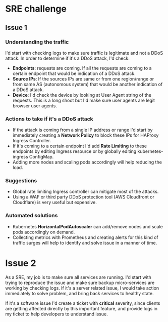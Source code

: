 # SRE challenge

## Issue 1

### Understanding the traffic

I'd start with checking logs to make sure traffic is legitimate and not a DDoS
attack. In order to determine if it's a DDoS attack, I'd check:

* **Endpoints**: requests are coming. If all the requests are coming to a
    certain endpoint that would be indication of a DDoS attack.
* **Source IPs**: If the sources IPs are same or from one region/range or from
    same AS (autonomous system) that would be another indication of a DDoS
    attack.
* **Device**: I'd check the device by looking at User Agent string of the
    requests. This is a long shoot but I'd make sure user agents are legit
    browser user agents.


### Actions to take if it's a DDoS attack

* If the attack is coming from a single IP address or range I'd start by
  immediately creating a  **Network Policy** to block these IPs for
  HAProxy Ingress Controller.
* If it's coming to a certain endpoint I'd add **Rate Limiting** to these
  endpoints by editing Ingress resource or by globally editing kubernetes-ingress
  ConfigMap.
* Adding more nodes and scaling pods accordingly will help reducing the load.


### Suggestions

* Global rate limiting Ingress controller can mitigate most of the attacks.
* Using a WAF or third party DDoS protection tool
    (AWS Cloudfront or Cloudflare) is very useful but expensive.


### Automated solutions

* Kubernetes **HorizontalPodAutoscaler** can add/remove nodes and scale pods
    accordingly on demand.
* Collecting metrics with Prometheus and creating alerts for this kind of traffic
    surges will help to identify and solve issue in a manner of time.


# Issue 2

As a SRE, my job is to make sure all services are running. I'd start with
trying to reproduce the issue and make sure backup micro-services are working
by checking logs. If it's a server related issue, I would take action
immediately to solve problem, and bring back services to healthy state.

If it's a software issue I'd create a ticket with **critical** severity, since
clients are getting affected directly by this important feature, and provide
logs in my ticket to help developers to understand issue.
